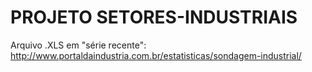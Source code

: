 # PROJETO SETORES-INDUSTRIAIS

Arquivo .XLS em "série recente": http://www.portaldaindustria.com.br/estatisticas/sondagem-industrial/

